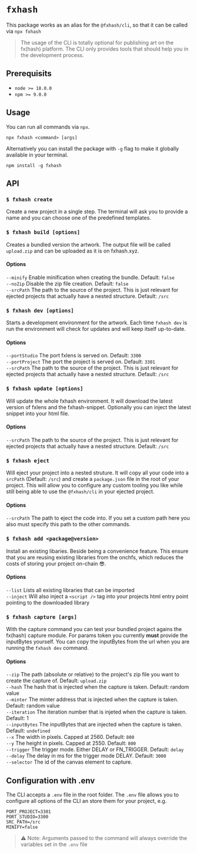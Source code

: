 # `fxhash`

This package works as an alias for the `@fxhash/cli`, so that it can be called via `npx fxhash`

> The usage of the CLI is totally optional for publishing art on the fx(hash) platform. 
> The CLI only provides tools that should help you in the development process.

## Prerequisits

- `node >= 18.0.0`
- `npm >= 9.0.0`

## Usage

You can run all commands via `npx`.

```
npx fxhash <command> [args]
```

Alternatively you can install the package with `-g` flag to make it globally available in your terminal. 

```
npm install -g fxhash
```

## API


### `$ fxhash create`

Create a new project in a single step. The terminal will ask you to provide a name and you can choose one of the predefined templates.


### `$ fxhash build [options]`

Creates a bundled version the artwork. The output file will be called `upload.zip` and can be uploaded as it is on fxhash.xyz.

#### Options

`--minify` Enable minification when creating the bundle. Default: `false`  
`--noZip` Disable the zip file creation. Default: `false`  
`--srcPath` The path to the source of the project. This is just relevant for ejected projects that actually have a nested structure. Default: `/src`  


### `$ fxhash dev [options]`

Starts a development environment for the artwork. Each time `fxhash dev` is run the environment will check for updates and will keep itself up-to-date.

#### Options

`--portStudio` The port fxlens is served on. Default: `3300`  
`--portProject` The port the project is served on. Default: `3301`  
`--srcPath` The path to the source of the project. This is just relevant for ejected projects that actually have a nested structure. Default: `/src`  


### `$ fxhash update [options]`

Will update the whole fxhash environment. It will download the latest version of fxlens and the fxhash-snippet. Optionally you can inject the latest snippet into your html file.

#### Options

`--srcPath` The path to the source of the project. This is just relevant for ejected projects that actually have a nested structure. Default: `/src` 



### `$ fxhash eject`

Will eject your project into a nested struture. It will copy all your code into a `srcPath` (Default: `/src`) and create a `package.json` file in the root of your project. This will allow you to configure any custom tooling you like while still being able to use the `@fxhash/cli` in your ejected project.

#### Options

`--srcPath` The path to eject the code into. If you set a custom path here you also must specify this path to the other commands.


### `$ fxhash add <package@version>`

Install an existing libaries. Beside being a convenience feature. This ensure that you are reusing existing libraries from the onchfs, which reduces the costs of storing your project on-chain 😎.

#### Options

`--list` Lists all existing libraries that can be imported  
`--inject` Will also inject a `<script />` tag into your projects html entry point pointing to the downloaded library  

### `$ fxhash capture [args]`

With the capture command you can test your bundled project agains the fx(hash) capture module. For params token you currently __must__ provide the inputBytes yourself. You can copy the inputBytes from the url when you are running the `fxhash dev` command.

#### Options

`--zip` The path (absolute or relative) to the project's zip file you want to create the capture of. Default: `upload.zip`  
`--hash` The hash that is injected when the capture is taken. Default: random value  
`--minter` The minter address that is injected when the capture is taken. Default: random value  
`--iteration` The iteration number that is injeted when the capture is taken. Default: 1  
`--inputBytes` The inputBytes that are injected when the capture is taken. Default: `undefined`  
`--x` The width in pixels. Capped at 2560. Default: `800`  
`--y` The height in pixels. Capped at 2550. Default: `800`  
`--trigger` The trigger mode. Either DELAY or FN_TRIGGER. Default: `delay`  
`--delay` The delay in ms for the trigger mode DELAY. Default: `3000`  
`--selector` The id of the canvas element to capture.  

## Configuration with .env 

The CLI accepts a `.env` file in the root folder. The `.env` file allows you to configure all options of the CLI an store them for your project, e.g.

```
PORT_PROJECT=3301
PORT_STUDIO=3300
SRC_PATH=/src
MINIFY=false
```

> ⚠️  Note: Arguments passed to the command will always override the variables set in the `.env` file


